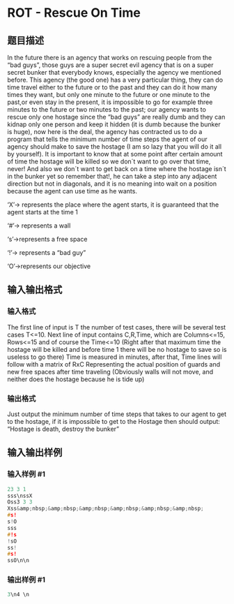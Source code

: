 # ROT - Rescue On Time

## 题目描述

In the future there is an agency that works on rescuing people from the “bad guys”, those guys are a super secret evil agency that is on a super secret bunker that everybody knows, especially the agency we mentioned before. This agency (the good one) has a very particular thing, they can do time travel either to the future or to the past and they can do it how many times they want, but only one minute to the future or one minute to the past,or even stay in the present, it is impossible to go for example three minutes to the future or two minutes to the past; our agency wants to rescue only one hostage since the “bad guys” are really dumb and they can kidnap only one person and keep it hidden (it is dumb because the bunker is huge), now here is the deal, the agency has contracted us to do a program that tells the minimum number of time steps the agent of our agency should make to save the hostage (I am so lazy that you will do it all by yourself). It is important to know that at some point after certain amount of time the hostage will be killed so we don´t want to go over that time, never! And also we don´t want to get back on a time where the hostage isn´t in the bunker yet so remember that!, he can take a step into any adjacent direction but not in diagonals, and it is no meaning into wait on a position because the agent can use time as he wants.

‘X’-> represents the place where the agent starts, it is guaranteed that the agent starts at the time 1

‘#’-> represents a wall

‘s’->represents a free space

‘!’-> represents a “bad guy”

‘O’->represents our objective

## 输入输出格式

### 输入格式

The first line of input is T the number of test cases, there will be several test cases T<=10. Next line of input contains C,R,Time, which are Columns<=15, Rows<=15 and of course the Time<=10 (Right after that maximum time the hostage will be killed and before time 1 there will be no hostage to save so is useless to go there) Time is measured in minutes, after that, Time lines will follow with a matrix of RxC Representing the actual position of guards and new free spaces after time traveling (Obviously walls will not move, and neither does the hostage because he is tide up)

### 输出格式

Just output the minimum number of time steps that takes to our agent to get to the hostage, if it is impossible to get to the Hostage then should output: “Hostage is death, destroy the bunker”

## 输入输出样例

### 输入样例 #1

```cpp
23 3 1
sss\nssX
Oss3 3 3
Xss&amp;nbsp;&amp;nbsp;&amp;nbsp;&amp;nbsp;&amp;nbsp;&amp;nbsp;
#s!
s!O
sss
#!s
!sO
ss!
#s!
ssO\n\n
```


### 输出样例 #1

```cpp
3\n4 \n
```


